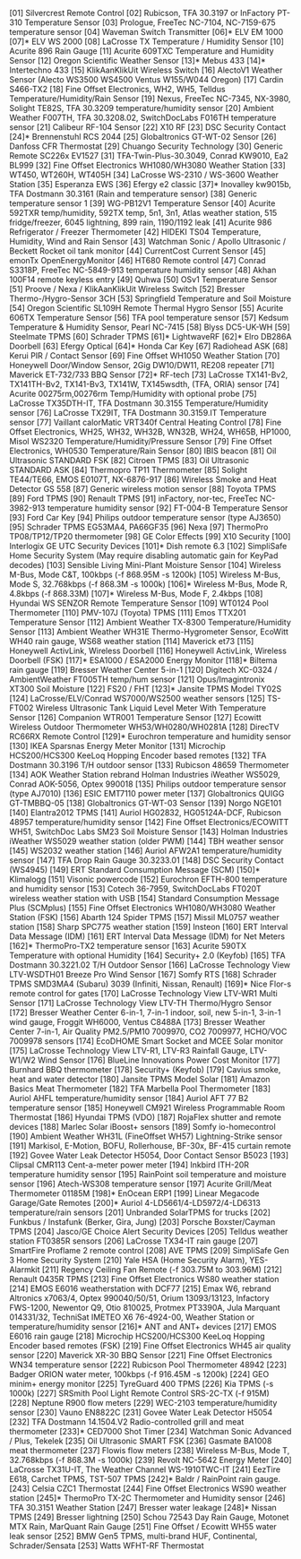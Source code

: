 [01]  Silvercrest Remote Control
[02]  Rubicson, TFA 30.3197 or InFactory PT-310 Temperature Sensor
[03]  Prologue, FreeTec NC-7104, NC-7159-675 temperature sensor
[04]  Waveman Switch Transmitter
[06]* ELV EM 1000
[07]* ELV WS 2000
[08]  LaCrosse TX Temperature / Humidity Sensor
[10]  Acurite 896 Rain Gauge
[11]  Acurite 609TXC Temperature and Humidity Sensor
[12]  Oregon Scientific Weather Sensor
[13]* Mebus 433
[14]* Intertechno 433
[15]  KlikAanKlikUit Wireless Switch
[16]  AlectoV1 Weather Sensor (Alecto WS3500 WS4500 Ventus W155/W044 Oregon)
[17]  Cardin S466-TX2
[18]  Fine Offset Electronics, WH2, WH5, Telldus Temperature/Humidity/Rain Sensor
[19]  Nexus, FreeTec NC-7345, NX-3980, Solight TE82S, TFA 30.3209 temperature/humidity sensor
[20]  Ambient Weather F007TH, TFA 30.3208.02, SwitchDocLabs F016TH temperature sensor
[21]  Calibeur RF-104 Sensor
[22]  X10 RF
[23]  DSC Security Contact
[24]* Brennenstuhl RCS 2044
[25]  Globaltronics GT-WT-02 Sensor
[26]  Danfoss CFR Thermostat
[29]  Chuango Security Technology
[30]  Generic Remote SC226x EV1527
[31]  TFA-Twin-Plus-30.3049, Conrad KW9010, Ea2 BL999
[32]  Fine Offset Electronics WH1080/WH3080 Weather Station
[33]  WT450, WT260H, WT405H
[34]  LaCrosse WS-2310 / WS-3600 Weather Station
[35]  Esperanza EWS
[36]  Efergy e2 classic
[37]* Inovalley kw9015b, TFA Dostmann 30.3161 (Rain and temperature sensor)
[38]  Generic temperature sensor 1
[39]  WG-PB12V1 Temperature Sensor
[40]  Acurite 592TXR temp/humidity, 592TX temp, 5n1, 3n1, Atlas weather station, 515 fridge/freezer, 6045 lightning, 899 rain, 1190/1192 leak
[41]  Acurite 986 Refrigerator / Freezer Thermometer
[42]  HIDEKI TS04 Temperature, Humidity, Wind and Rain Sensor
[43]  Watchman Sonic / Apollo Ultrasonic / Beckett Rocket oil tank monitor
[44]  CurrentCost Current Sensor
[45]  emonTx OpenEnergyMonitor
[46]  HT680 Remote control
[47]  Conrad S3318P, FreeTec NC-5849-913 temperature humidity sensor
[48]  Akhan 100F14 remote keyless entry
[49]  Quhwa
[50]  OSv1 Temperature Sensor
[51]  Proove / Nexa / KlikAanKlikUit Wireless Switch
[52]  Bresser Thermo-/Hygro-Sensor 3CH
[53]  Springfield Temperature and Soil Moisture
[54]  Oregon Scientific SL109H Remote Thermal Hygro Sensor
[55]  Acurite 606TX Temperature Sensor
[56]  TFA pool temperature sensor
[57]  Kedsum Temperature & Humidity Sensor, Pearl NC-7415
[58]  Blyss DC5-UK-WH
[59]  Steelmate TPMS
[60]  Schrader TPMS
[61]* LightwaveRF
[62]* Elro DB286A Doorbell
[63]  Efergy Optical
[64]* Honda Car Key
[67]  Radiohead ASK
[68]  Kerui PIR / Contact Sensor
[69]  Fine Offset WH1050 Weather Station
[70]  Honeywell Door/Window Sensor, 2Gig DW10/DW11, RE208 repeater
[71]  Maverick ET-732/733 BBQ Sensor
[72]* RF-tech
[73]  LaCrosse TX141-Bv2, TX141TH-Bv2, TX141-Bv3, TX141W, TX145wsdth, (TFA, ORIA) sensor
[74]  Acurite 00275rm,00276rm Temp/Humidity with optional probe
[75]  LaCrosse TX35DTH-IT, TFA Dostmann 30.3155 Temperature/Humidity sensor
[76]  LaCrosse TX29IT, TFA Dostmann 30.3159.IT Temperature sensor
[77]  Vaillant calorMatic VRT340f Central Heating Control
[78]  Fine Offset Electronics, WH25, WH32, WH32B, WN32B, WH24, WH65B, HP1000, Misol WS2320 Temperature/Humidity/Pressure Sensor
[79]  Fine Offset Electronics, WH0530 Temperature/Rain Sensor
[80]  IBIS beacon
[81]  Oil Ultrasonic STANDARD FSK
[82]  Citroen TPMS
[83]  Oil Ultrasonic STANDARD ASK
[84]  Thermopro TP11 Thermometer
[85]  Solight TE44/TE66, EMOS E0107T, NX-6876-917
[86]  Wireless Smoke and Heat Detector GS 558
[87]  Generic wireless motion sensor
[88]  Toyota TPMS
[89]  Ford TPMS
[90]  Renault TPMS
[91]  inFactory, nor-tec, FreeTec NC-3982-913 temperature humidity sensor
[92]  FT-004-B Temperature Sensor
[93]  Ford Car Key
[94]  Philips outdoor temperature sensor (type AJ3650)
[95]  Schrader TPMS EG53MA4, PA66GF35
[96]  Nexa
[97]  ThermoPro TP08/TP12/TP20 thermometer
[98]  GE Color Effects
[99]  X10 Security
[100]  Interlogix GE UTC Security Devices
[101]* Dish remote 6.3
[102]  SimpliSafe Home Security System (May require disabling automatic gain for KeyPad decodes)
[103]  Sensible Living Mini-Plant Moisture Sensor
[104]  Wireless M-Bus, Mode C&T, 100kbps (-f 868.95M -s 1200k)
[105]  Wireless M-Bus, Mode S, 32.768kbps (-f 868.3M -s 1000k)
[106]* Wireless M-Bus, Mode R, 4.8kbps (-f 868.33M)
[107]* Wireless M-Bus, Mode F, 2.4kbps
[108]  Hyundai WS SENZOR Remote Temperature Sensor
[109]  WT0124 Pool Thermometer
[110]  PMV-107J (Toyota) TPMS
[111]  Emos TTX201 Temperature Sensor
[112]  Ambient Weather TX-8300 Temperature/Humidity Sensor
[113]  Ambient Weather WH31E Thermo-Hygrometer Sensor, EcoWitt WH40 rain gauge, WS68 weather station
[114]  Maverick et73
[115]  Honeywell ActivLink, Wireless Doorbell
[116]  Honeywell ActivLink, Wireless Doorbell (FSK)
[117]* ESA1000 / ESA2000 Energy Monitor
[118]* Biltema rain gauge
[119]  Bresser Weather Center 5-in-1
[120]  Digitech XC-0324 / AmbientWeather FT005TH temp/hum sensor
[121]  Opus/Imagintronix XT300 Soil Moisture
[122]  FS20 / FHT
[123]* Jansite TPMS Model TY02S
[124]  LaCrosse/ELV/Conrad WS7000/WS2500 weather sensors
[125]  TS-FT002 Wireless Ultrasonic Tank Liquid Level Meter With Temperature Sensor
[126]  Companion WTR001 Temperature Sensor
[127]  Ecowitt Wireless Outdoor Thermometer WH53/WH0280/WH0281A
[128]  DirecTV RC66RX Remote Control
[129]* Eurochron temperature and humidity sensor
[130]  IKEA Sparsnas Energy Meter Monitor
[131]  Microchip HCS200/HCS300 KeeLoq Hopping Encoder based remotes
[132]  TFA Dostmann 30.3196 T/H outdoor sensor
[133]  Rubicson 48659 Thermometer
[134]  AOK Weather Station rebrand Holman Industries iWeather WS5029, Conrad AOK-5056, Optex 990018
[135]  Philips outdoor temperature sensor (type AJ7010)
[136]  ESIC EMT7110 power meter
[137]  Globaltronics QUIGG GT-TMBBQ-05
[138]  Globaltronics GT-WT-03 Sensor
[139]  Norgo NGE101
[140]  Elantra2012 TPMS
[141]  Auriol HG02832, HG05124A-DCF, Rubicson 48957 temperature/humidity sensor
[142]  Fine Offset Electronics/ECOWITT WH51, SwitchDoc Labs SM23 Soil Moisture Sensor
[143]  Holman Industries iWeather WS5029 weather station (older PWM)
[144]  TBH weather sensor
[145]  WS2032 weather station
[146]  Auriol AFW2A1 temperature/humidity sensor
[147]  TFA Drop Rain Gauge 30.3233.01
[148]  DSC Security Contact (WS4945)
[149]  ERT Standard Consumption Message (SCM)
[150]* Klimalogg
[151]  Visonic powercode
[152]  Eurochron EFTH-800 temperature and humidity sensor
[153]  Cotech 36-7959, SwitchDocLabs FT020T wireless weather station with USB
[154]  Standard Consumption Message Plus (SCMplus)
[155]  Fine Offset Electronics WH1080/WH3080 Weather Station (FSK)
[156]  Abarth 124 Spider TPMS
[157]  Missil ML0757 weather station
[158]  Sharp SPC775 weather station
[159]  Insteon
[160]  ERT Interval Data Message (IDM)
[161]  ERT Interval Data Message (IDM) for Net Meters
[162]* ThermoPro-TX2 temperature sensor
[163]  Acurite 590TX Temperature with optional Humidity
[164]  Security+ 2.0 (Keyfob)
[165]  TFA Dostmann 30.3221.02 T/H Outdoor Sensor
[166]  LaCrosse Technology View LTV-WSDTH01 Breeze Pro Wind Sensor
[167]  Somfy RTS
[168]  Schrader TPMS SMD3MA4 (Subaru) 3039 (Infiniti, Nissan, Renault)
[169]* Nice Flor-s remote control for gates
[170]  LaCrosse Technology View LTV-WR1 Multi Sensor
[171]  LaCrosse Technology View LTV-TH Thermo/Hygro Sensor
[172]  Bresser Weather Center 6-in-1, 7-in-1 indoor, soil, new 5-in-1, 3-in-1 wind gauge, Froggit WH6000, Ventus C8488A
[173]  Bresser Weather Center 7-in-1, Air Quality PM2.5/PM10 7009970, CO2 7009977, HCHO/VOC 7009978 sensors
[174]  EcoDHOME Smart Socket and MCEE Solar monitor
[175]  LaCrosse Technology View LTV-R1, LTV-R3 Rainfall Gauge, LTV-W1/W2 Wind Sensor
[176]  BlueLine Innovations Power Cost Monitor
[177]  Burnhard BBQ thermometer
[178]  Security+ (Keyfob)
[179]  Cavius smoke, heat and water detector
[180]  Jansite TPMS Model Solar
[181]  Amazon Basics Meat Thermometer
[182]  TFA Marbella Pool Thermometer
[183]  Auriol AHFL temperature/humidity sensor
[184]  Auriol AFT 77 B2 temperature sensor
[185]  Honeywell CM921 Wireless Programmable Room Thermostat
[186]  Hyundai TPMS (VDO)
[187]  RojaFlex shutter and remote devices
[188]  Marlec Solar iBoost+ sensors
[189]  Somfy io-homecontrol
[190]  Ambient Weather WH31L (FineOffset WH57) Lightning-Strike sensor
[191]  Markisol, E-Motion, BOFU, Rollerhouse, BF-30x, BF-415 curtain remote
[192]  Govee Water Leak Detector H5054, Door Contact Sensor B5023
[193]  Clipsal CMR113 Cent-a-meter power meter
[194]  Inkbird ITH-20R temperature humidity sensor
[195]  RainPoint soil temperature and moisture sensor
[196]  Atech-WS308 temperature sensor
[197]  Acurite Grill/Meat Thermometer 01185M
[198]* EnOcean ERP1
[199]  Linear Megacode Garage/Gate Remotes
[200]* Auriol 4-LD5661/4-LD5972/4-LD6313 temperature/rain sensors
[201]  Unbranded SolarTPMS for trucks
[202]  Funkbus / Instafunk (Berker, Gira, Jung)
[203]  Porsche Boxster/Cayman TPMS
[204]  Jasco/GE Choice Alert Security Devices
[205]  Telldus weather station FT0385R sensors
[206]  LaCrosse TX34-IT rain gauge
[207]  SmartFire Proflame 2 remote control
[208]  AVE TPMS
[209]  SimpliSafe Gen 3 Home Security System
[210]  Yale HSA (Home Security Alarm), YES-Alarmkit
[211]  Regency Ceiling Fan Remote (-f 303.75M to 303.96M)
[212]  Renault 0435R TPMS
[213]  Fine Offset Electronics WS80 weather station
[214]  EMOS E6016 weatherstation with DCF77
[215]  Emax W6, rebrand Altronics x7063/4, Optex 990040/50/51, Orium 13093/13123, Infactory FWS-1200, Newentor Q9, Otio 810025, Protmex PT3390A, Jula Marquant 014331/32, TechniSat IMETEO X6 76-4924-00, Weather Station or temperature/humidity sensor
[216]* ANT and ANT+ devices
[217]  EMOS E6016 rain gauge
[218]  Microchip HCS200/HCS300 KeeLoq Hopping Encoder based remotes (FSK)
[219]  Fine Offset Electronics WH45 air quality sensor
[220]  Maverick XR-30 BBQ Sensor
[221]  Fine Offset Electronics WN34 temperature sensor
[222]  Rubicson Pool Thermometer 48942
[223]  Badger ORION water meter, 100kbps (-f 916.45M -s 1200k)
[224]  GEO minim+ energy monitor
[225]  TyreGuard 400 TPMS
[226]  Kia TPMS (-s 1000k)
[227]  SRSmith Pool Light Remote Control SRS-2C-TX (-f 915M)
[228]  Neptune R900 flow meters
[229]  WEC-2103 temperature/humidity sensor
[230]  Vauno EN8822C
[231]  Govee Water Leak Detector H5054
[232]  TFA Dostmann 14.1504.V2 Radio-controlled grill and meat thermometer
[233]* CED7000 Shot Timer
[234]  Watchman Sonic Advanced / Plus, Tekelek
[235]  Oil Ultrasonic SMART FSK
[236]  Gasmate BA1008 meat thermometer
[237]  Flowis flow meters
[238]  Wireless M-Bus, Mode T, 32.768kbps (-f 868.3M -s 1000k)
[239]  Revolt NC-5642 Energy Meter
[240]  LaCrosse TX31U-IT, The Weather Channel WS-1910TWC-IT
[241]  EezTire E618, Carchet TPMS, TST-507 TPMS
[242]* Baldr / RainPoint rain gauge.
[243]  Celsia CZC1 Thermostat
[244]  Fine Offset Electronics WS90 weather station
[245]* ThermoPro TX-2C Thermometer and Humidity sensor
[246]  TFA 30.3151 Weather Station
[247]  Bresser water leakage
[248]* Nissan TPMS
[249]  Bresser lightning
[250]  Schou 72543 Day Rain Gauge, Motonet MTX Rain, MarQuant Rain Gauge
[251]  Fine Offset / Ecowitt WH55 water leak sensor
[252]  BMW Gen5 TPMS, multi-brand HUF, Continental, Schrader/Sensata
[253]  Watts WFHT-RF Thermostat
